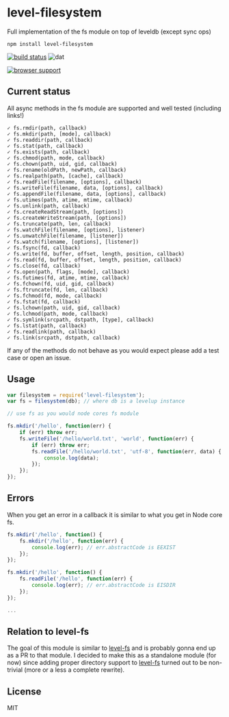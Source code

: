 # level-filesystem

Full implementation of the fs module on top of leveldb (except sync ops)

	npm install level-filesystem

[![build status](http://img.shields.io/travis/mafintosh/level-filesystem.svg?style=flat)](http://travis-ci.org/mafintosh/level-filesystem)
![dat](http://img.shields.io/badge/Development%20sponsored%20by-dat-green.svg?style=flat)


[![browser support](https://ci.testling.com/mafintosh/level-filesystem.png)
](https://ci.testling.com/mafintosh/level-filesystem)

## Current status

All async methods in the fs module are supported and well tested (including links!)

```
✓ fs.rmdir(path, callback)
✓ fs.mkdir(path, [mode], callback)
✓ fs.readdir(path, callback)
✓ fs.stat(path, callback)
✓ fs.exists(path, callback)
✓ fs.chmod(path, mode, callback)
✓ fs.chown(path, uid, gid, callback)
✓ fs.rename(oldPath, newPath, callback)
✓ fs.realpath(path, [cache], callback)
✓ fs.readFile(filename, [options], callback)
✓ fs.writeFile(filename, data, [options], callback)
✓ fs.appendFile(filename, data, [options], callback)
✓ fs.utimes(path, atime, mtime, callback)
✓ fs.unlink(path, callback)
✓ fs.createReadStream(path, [options])
✓ fs.createWriteStream(path, [options])
✓ fs.truncate(path, len, callback)
✓ fs.watchFile(filename, [options], listener)
✓ fs.unwatchFile(filename, [listener])
✓ fs.watch(filename, [options], [listener])
✓ fs.fsync(fd, callback)
✓ fs.write(fd, buffer, offset, length, position, callback)
✓ fs.read(fd, buffer, offset, length, position, callback)
✓ fs.close(fd, callback)
✓ fs.open(path, flags, [mode], callback)
✓ fs.futimes(fd, atime, mtime, callback)
✓ fs.fchown(fd, uid, gid, callback)
✓ fs.ftruncate(fd, len, callback)
✓ fs.fchmod(fd, mode, callback)
✓ fs.fstat(fd, callback)
✓ fs.lchown(path, uid, gid, callback)
✓ fs.lchmod(path, mode, callback)
✓ fs.symlink(srcpath, dstpath, [type], callback)
✓ fs.lstat(path, callback)
✓ fs.readlink(path, callback)
✓ fs.link(srcpath, dstpath, callback)
```

If any of the methods do not behave as you would expect please add a test case or open an issue.

## Usage

``` js
var filesystem = require('level-filesystem');
var fs = filesystem(db); // where db is a levelup instance

// use fs as you would node cores fs module

fs.mkdir('/hello', function(err) {
	if (err) throw err;
	fs.writeFile('/hello/world.txt', 'world', function(err) {
		if (err) throw err;
		fs.readFile('/hello/world.txt', 'utf-8', function(err, data) {
			console.log(data);
		});
	});
});
```

## Errors

When you get an error in a callback it is similar to what you get in Node core fs.

``` js
fs.mkdir('/hello', function() {
	fs.mkdir('/hello', function(err) {
		console.log(err); // err.abstractCode is EEXIST
	});
});

fs.mkdir('/hello', function() {
	fs.readFile('/hello', function(err) {
		console.log(err); // err.abstractCode is EISDIR
	});
});

...
```

## Relation to level-fs

The goal of this module is similar to [level-fs](https://github.com/juliangruber/level-fs) and is probably gonna end up as a PR to that module.
I decided to make this as a standalone module (for now) since adding proper directory support to [level-fs](https://github.com/juliangruber/level-fs)
turned out to be non-trivial (more or a less a complete rewrite).


## License

MIT

